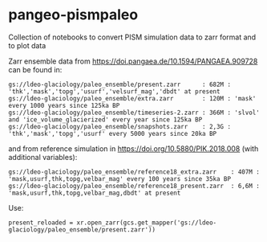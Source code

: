 # pangeo-pismpaleo
Collection of notebooks to convert PISM simulation data to zarr format and to plot data

Zarr ensemble data from https://doi.pangaea.de/10.1594/PANGAEA.909728 can be found in:

    gs://ldeo-glaciology/paleo_ensemble/present.zarr      : 682M : 'thk','mask','topg','usurf','velsurf_mag','dbdt' at present
    gs://ldeo-glaciology/paleo_ensemble/extra.zarr        : 120M : 'mask' every 1000 years since 125ka BP
    gs://ldeo-glaciology/paleo_ensemble/timeseries-2.zarr : 366M : 'slvol' and 'ice_volume_glacierized' every year since 125ka BP
    gs://ldeo-glaciology/paleo_ensemble/snapshots.zarr    : 2,3G : 'thk','mask','topg','usurf' every 5000 years since 20ka BP

and from reference simulation in https://doi.org/10.5880/PIK.2018.008 (with additional variables):

    gs://ldeo-glaciology/paleo_ensemble/reference18_extra.zarr    : 407M : 'mask,usurf,thk,topg,velbar_mag' every 100 years since 35ka BP
    gs://ldeo-glaciology/paleo_ensemble/reference18_present.zarr  : 6,6M : 'mask,usurf,thk,topg,velbar_mag,dbdt' at present

Use:

    present_reloaded = xr.open_zarr(gcs.get_mapper('gs://ldeo-glaciology/paleo_ensemble/present.zarr')) 

